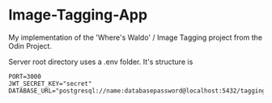 # Image-Tagging-App
My implementation of the 'Where's Waldo' / Image Tagging project from the Odin Project.

Server root directory uses a .env folder. It's structure is
```
PORT=3000
JWT_SECRET_KEY="secret"
DATABASE_URL="postgresql://name:databasepassword@localhost:5432/tagging_game"
```